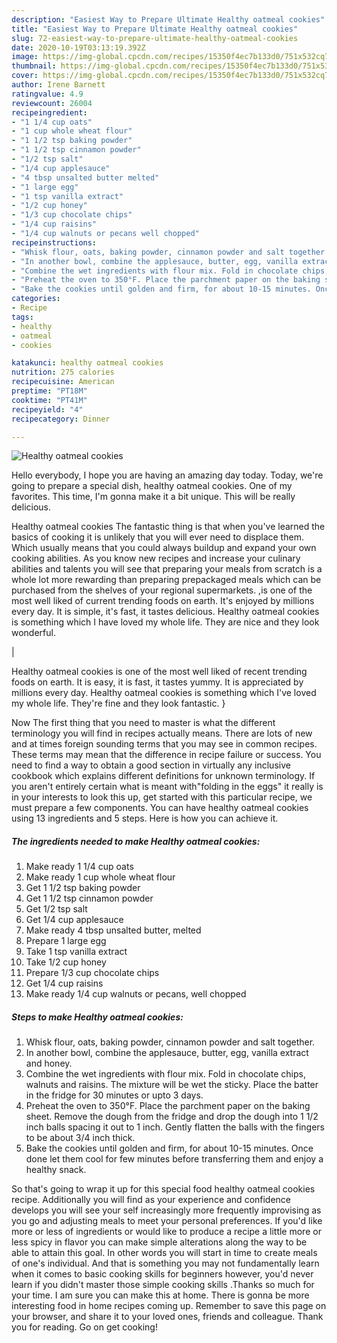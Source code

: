 ```yaml
---
description: "Easiest Way to Prepare Ultimate Healthy oatmeal cookies"
title: "Easiest Way to Prepare Ultimate Healthy oatmeal cookies"
slug: 72-easiest-way-to-prepare-ultimate-healthy-oatmeal-cookies
date: 2020-10-19T03:13:19.392Z
image: https://img-global.cpcdn.com/recipes/15350f4ec7b133d0/751x532cq70/healthy-oatmeal-cookies-recipe-main-photo.jpg
thumbnail: https://img-global.cpcdn.com/recipes/15350f4ec7b133d0/751x532cq70/healthy-oatmeal-cookies-recipe-main-photo.jpg
cover: https://img-global.cpcdn.com/recipes/15350f4ec7b133d0/751x532cq70/healthy-oatmeal-cookies-recipe-main-photo.jpg
author: Irene Barnett
ratingvalue: 4.9
reviewcount: 26004
recipeingredient:
- "1 1/4 cup oats"
- "1 cup whole wheat flour"
- "1 1/2 tsp baking powder"
- "1 1/2 tsp cinnamon powder"
- "1/2 tsp salt"
- "1/4 cup applesauce"
- "4 tbsp unsalted butter melted"
- "1 large egg"
- "1 tsp vanilla extract"
- "1/2 cup honey"
- "1/3 cup chocolate chips"
- "1/4 cup raisins"
- "1/4 cup walnuts or pecans well chopped"
recipeinstructions:
- "Whisk flour, oats, baking powder, cinnamon powder and salt together."
- "In another bowl, combine the applesauce, butter, egg, vanilla extract and honey."
- "Combine the wet ingredients with flour mix. Fold in chocolate chips, walnuts and raisins. The mixture will be wet the sticky. Place the batter in the fridge for 30 minutes or upto 3 days."
- "Preheat the oven to 350°F. Place the parchment paper on the baking sheet. Remove the dough from the fridge and drop the dough into 1 1/2 inch balls spacing it out to 1 inch. Gently flatten the balls with the fingers to be about 3/4 inch thick."
- "Bake the cookies until golden and firm, for about 10-15 minutes. Once done let them cool for few minutes before transferring them and enjoy a healthy snack."
categories:
- Recipe
tags:
- healthy
- oatmeal
- cookies

katakunci: healthy oatmeal cookies 
nutrition: 275 calories
recipecuisine: American
preptime: "PT18M"
cooktime: "PT41M"
recipeyield: "4"
recipecategory: Dinner

---
```



![Healthy oatmeal cookies](https://img-global.cpcdn.com/recipes/15350f4ec7b133d0/751x532cq70/healthy-oatmeal-cookies-recipe-main-photo.jpg)

Hello everybody, I hope you are having an amazing day today. Today, we're going to prepare a special dish, healthy oatmeal cookies. One of my favorites. This time, I'm gonna make it a bit unique. This will be really delicious.

Healthy oatmeal cookies The fantastic thing is that when you've learned the basics of cooking it is unlikely that you will ever need to displace them. Which usually means that you could always buildup and expand your own cooking abilities. As you know new recipes and increase your culinary abilities and talents you will see that preparing your meals from scratch is a whole lot more rewarding than preparing prepackaged meals which can be purchased from the shelves of your regional supermarkets.
,is one of the most well liked of current trending foods on earth. It's enjoyed by millions every day. It is simple, it's fast, it tastes delicious. Healthy oatmeal cookies is something which I have loved my whole life. They are nice and they look wonderful.


|


Healthy oatmeal cookies is one of the most well liked of recent trending foods on earth. It is easy, it is fast, it tastes yummy. It is appreciated by millions every day. Healthy oatmeal cookies is something which I've loved my whole life. They're fine and they look fantastic.
}

Now The first thing that you need to master is what the different terminology you will find in recipes actually means. There are lots of new and at times foreign sounding terms that you may see in common recipes. These terms may mean that the difference in recipe failure or success. You need to find a way to obtain a good section in virtually any inclusive cookbook which explains different definitions for unknown terminology. If you aren't entirely certain what is meant with"folding in the eggs" it really is in your interests to look this up,
get started with this particular recipe, we must prepare a few components. You can have healthy oatmeal cookies using 13 ingredients and 5 steps. Here is how you can achieve it.

<!--inarticleads1-->

##### The ingredients needed to make Healthy oatmeal cookies:

1. Make ready 1 1/4 cup oats
1. Make ready 1 cup whole wheat flour
1. Get 1 1/2 tsp baking powder
1. Get 1 1/2 tsp cinnamon powder
1. Get 1/2 tsp salt
1. Get 1/4 cup applesauce
1. Make ready 4 tbsp unsalted butter, melted
1. Prepare 1 large egg
1. Take 1 tsp vanilla extract
1. Take 1/2 cup honey
1. Prepare 1/3 cup chocolate chips
1. Get 1/4 cup raisins
1. Make ready 1/4 cup walnuts or pecans, well chopped




<!--inarticleads2-->

##### Steps to make Healthy oatmeal cookies:

1. Whisk flour, oats, baking powder, cinnamon powder and salt together.
1. In another bowl, combine the applesauce, butter, egg, vanilla extract and honey.
1. Combine the wet ingredients with flour mix. Fold in chocolate chips, walnuts and raisins. The mixture will be wet the sticky. Place the batter in the fridge for 30 minutes or upto 3 days.
1. Preheat the oven to 350°F. Place the parchment paper on the baking sheet. Remove the dough from the fridge and drop the dough into 1 1/2 inch balls spacing it out to 1 inch. Gently flatten the balls with the fingers to be about 3/4 inch thick.
1. Bake the cookies until golden and firm, for about 10-15 minutes. Once done let them cool for few minutes before transferring them and enjoy a healthy snack.




So that's going to wrap it up for this special food healthy oatmeal cookies recipe. Additionally you will find as your experience and confidence develops you will see your self increasingly more frequently improvising as you go and adjusting meals to meet your personal preferences. If you'd like more or less of ingredients or would like to produce a recipe a little more or less spicy in flavor you can make simple alterations along the way to be able to attain this goal. In other words you will start in time to create meals of one's individual. And that is something you may not fundamentally learn when it comes to basic cooking skills for beginners however, you'd never learn if you didn't master those simple cooking skills .Thanks so much for your time. I am sure you can make this at home. There is gonna be more interesting food in home recipes coming up. Remember to save this page on your browser, and share it to your loved ones, friends and colleague. Thank you for reading. Go on get cooking!
